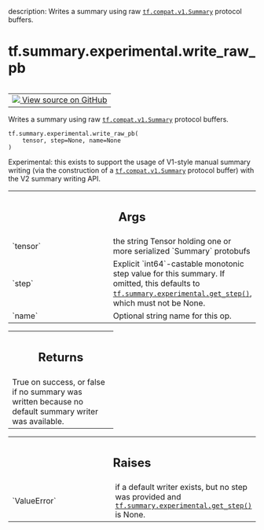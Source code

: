 description: Writes a summary using raw <a href="../../../tf/compat/v1/Summary.md"><code>tf.compat.v1.Summary</code></a> protocol buffers.

<div itemscope itemtype="http://developers.google.com/ReferenceObject">
<meta itemprop="name" content="tf.summary.experimental.write_raw_pb" />
<meta itemprop="path" content="Stable" />
</div>

# tf.summary.experimental.write_raw_pb

<!-- Insert buttons and diff -->

<table class="tfo-notebook-buttons tfo-api nocontent" align="left">
<td>
  <a target="_blank" href="https://github.com/tensorflow/tensorflow/blob/r2.4/tensorflow/python/ops/summary_ops_v2.py#L781-L830">
    <img src="https://www.tensorflow.org/images/GitHub-Mark-32px.png" />
    View source on GitHub
  </a>
</td>
</table>



Writes a summary using raw <a href="../../../tf/compat/v1/Summary.md"><code>tf.compat.v1.Summary</code></a> protocol buffers.

<pre class="devsite-click-to-copy prettyprint lang-py tfo-signature-link">
<code>tf.summary.experimental.write_raw_pb(
    tensor, step=None, name=None
)
</code></pre>



<!-- Placeholder for "Used in" -->

Experimental: this exists to support the usage of V1-style manual summary
writing (via the construction of a <a href="../../../tf/compat/v1/Summary.md"><code>tf.compat.v1.Summary</code></a> protocol buffer)
with the V2 summary writing API.

<!-- Tabular view -->
 <table class="responsive fixed orange">
<colgroup><col width="214px"><col></colgroup>
<tr><th colspan="2"><h2 class="add-link">Args</h2></th></tr>

<tr>
<td>
`tensor`
</td>
<td>
the string Tensor holding one or more serialized `Summary` protobufs
</td>
</tr><tr>
<td>
`step`
</td>
<td>
Explicit `int64`-castable monotonic step value for this summary. If
omitted, this defaults to <a href="../../../tf/summary/experimental/get_step.md"><code>tf.summary.experimental.get_step()</code></a>, which must
not be None.
</td>
</tr><tr>
<td>
`name`
</td>
<td>
Optional string name for this op.
</td>
</tr>
</table>



<!-- Tabular view -->
 <table class="responsive fixed orange">
<colgroup><col width="214px"><col></colgroup>
<tr><th colspan="2"><h2 class="add-link">Returns</h2></th></tr>
<tr class="alt">
<td colspan="2">
True on success, or false if no summary was written because no default
summary writer was available.
</td>
</tr>

</table>



<!-- Tabular view -->
 <table class="responsive fixed orange">
<colgroup><col width="214px"><col></colgroup>
<tr><th colspan="2"><h2 class="add-link">Raises</h2></th></tr>

<tr>
<td>
`ValueError`
</td>
<td>
if a default writer exists, but no step was provided and
<a href="../../../tf/summary/experimental/get_step.md"><code>tf.summary.experimental.get_step()</code></a> is None.
</td>
</tr>
</table>

